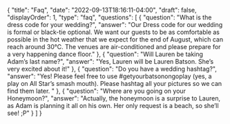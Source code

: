 {
  "title": "Faq",
  "date": "2022-09-13T18:16:11-04:00",
  "draft": false,
  "displayOrder": 1,
  "type": "faq",
  "questions": [
    {
      "question": "What is the dress code for your wedding?",
      "answer": "Our Dress code for our wedding is formal or black-tie optional. We want our guests to be as comfortable as possible in the hot weather that we expect for the end of August, which can reach around 30℃. The venues are air-conditioned and please prepare for a very happening dance floor."
    },
    {
      "question": "Will Lauren be taking Adam’s last name?",
      "answer": "Yes, Lauren will be Lauren Batson. She’s very excited about it!"
    },
    {
      "question": "Do you have a wedding hashtag?",
      "answer": "Yes! Please feel free to use #getyourbatsonongoplay (yes, a play on All Star’s smash mouth). Please hashtag all your pictures so we can find them later. "
    },
    {
      "question": "Where are you going on your Honeymoon?",
      "answer": "Actually, the honeymoon is a surprise to Lauren, as Adam is planning it all on his own. Her only request is a beach, so she’ll see! ;P"
    }
  ]
}